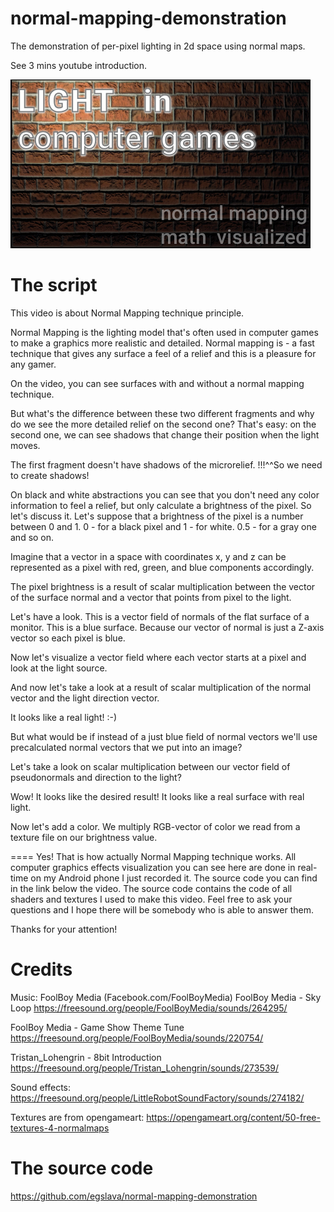 # normal-mapping-demonstration
The demonstration of per-pixel lighting in 2d space using normal maps.

See 3 mins youtube introduction.

[![Youtube Explanation Link](publication/youtube-preview-mini.png)](https://youtu.be/LzRgUODP4QE "Normal Mapping - math visualization")

The script
========================================
This video is about Normal Mapping technique principle.

Normal Mapping is the lighting model that's often used in computer games to make a graphics more realistic and detailed. Normal mapping is - a fast technique that gives any surface a feel of a relief and this is a pleasure for any gamer.



On the video, you can see surfaces with and without a normal mapping technique.



But what's the difference between these two different fragments and why do we see the more detailed relief on the second one? That's easy: on the second one, we can see shadows that change their position when the light moves.

The first fragment doesn't have shadows of the microrelief. !!!^^So we need to create shadows!



On black and white abstractions you can see that you don't need any color information to feel a relief, but only calculate a brightness of the pixel. So let's discuss it. Let's suppose that a brightness of the pixel is a number between 0 and 1. 0 - for a black pixel and 1 - for white. 0.5 - for a gray one and so on.

Imagine that a vector in a space with coordinates x, y and z can be represented as a pixel with red, green, and blue components accordingly.


The pixel brightness is a result of scalar multiplication between the vector of the surface normal and a vector that points from pixel to the light.

Let's have a look. This is a vector field of normals of the flat surface of a monitor. This is a blue surface. Because our vector of normal is just a Z-axis vector so each pixel is blue.

Now let's visualize a vector field where each vector starts at a pixel and look at the light source.

And now let's take a look at a result of scalar multiplication of the normal vector and the light direction vector.

It looks like a real light! :-)

But what would be if instead of a just blue field of normal vectors we'll use precalculated normal vectors that we put into an image?


Let's take a look on scalar multiplication between our vector field of pseudonormals and direction to the light?


Wow! It looks like the desired result! It looks like a real surface with real light.

Now let's add a color. We multiply RGB-vector of color we read from a texture file on our brightness value.

====
Yes! That is how actually Normal Mapping technique works. All computer graphics effects visualization you can see here are done in real-time on my Android phone I just recorded it. The source code you can find in the link below the video. The source code contains the code of all shaders and textures I used to make this video. Feel free to ask your questions and I hope there will be somebody who is able to answer them.

Thanks for your attention!




Credits
========================================
Music:
FoolBoy Media (Facebook.com/FoolBoyMedia)
FoolBoy Media - Sky Loop
https://freesound.org/people/FoolBoyMedia/sounds/264295/

FoolBoy Media - Game Show Theme Tune
https://freesound.org/people/FoolBoyMedia/sounds/220754/

Tristan_Lohengrin - 8bit Introduction
https://freesound.org/people/Tristan_Lohengrin/sounds/273539/

Sound effects:
https://freesound.org/people/LittleRobotSoundFactory/sounds/274182/

Textures are from opengameart:
https://opengameart.org/content/50-free-textures-4-normalmaps



The source code
========================================
https://github.com/egslava/normal-mapping-demonstration
